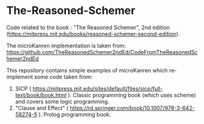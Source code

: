 # The-Reasoned-Schemer

Code related to the book : "The Reasoned Schemer", 2nd edition (https://mitpress.mit.edu/books/reasoned-schemer-second-edition).

The microKanren implementation is taken from: https://github.com/TheReasonedSchemer2ndEd/CodeFromTheReasonedSchemer2ndEd

This repository contains simple examples of microKanren which re-implement some code taken from:

1. SICP ( https://mitpress.mit.edu/sites/default/files/sicp/full-text/book/book.html ). Classic programming book (which uses scheme) and covers some logic programming.
2. "Clause and Effect" ( https://rd.springer.com/book/10.1007/978-3-642-58274-5 ). Prolog programming book.
